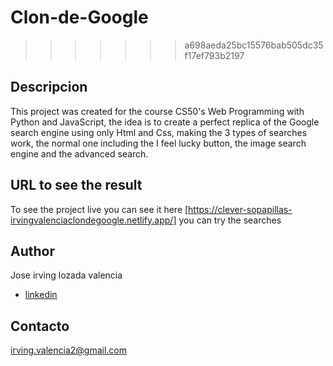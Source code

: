 
# Clon-de-Google
>>>>>>> a698aeda25bc15576bab505dc35f17ef793b2197
## Descripcion
This project was created for the course CS50's Web Programming with Python and JavaScript, the idea is to create a perfect replica of the Google search engine using only Html and Css, making the 3 types of searches work, the normal one including the I feel lucky button, the image search engine and the advanced search.


## URL to see the result
To see the project live you can see it here  [https://clever-sopapillas-irvingvalenciaclondegoogle.netlify.app/] you can try the searches

## Author
Jose irving lozada valencia 

<ul>
    <li><a href="https://www.linkedin.com/in/irving-lozada/">linkedin</a></li>
</ul>

## Contacto
irving.valencia2@gmail.com

<img src="https://i.imgur.com/BgnJtA6.jpg" alt="" >
